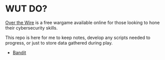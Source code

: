# WUT DO?
 [Over the Wire](https://overthewire.org/wargames/) is a free wargame available online for those looking to hone their cybersecurity skills.  

 This repo is here for me to keep notes, develop any scripts needed to progress, or just to store data gathered during play.

 - [Bandit](https://overthewire.org/wargames/bandit/)
